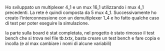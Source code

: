 Ho sviluppato un multiplexer 4_1 e un mux 16_1 utilizzando i mux 4_1 precedenti. 
La rete è quindi composta da 5 mux 4_1. 
Successivamente ho creato l'interconnessione con un demultiplexer 1_4 e ho fatto qualche caso di test per poter eseguire la simulazione.

la parte sulla board è stat completata, nel progetto è stato rimosso il test bench che si trova nel file tb.txtx, basta creare un test bench e fare copia e incolla (e al max cambiare i nomi di alcune variabili)
